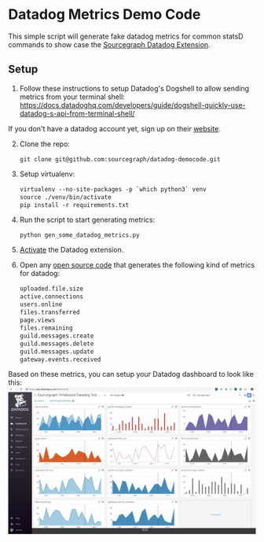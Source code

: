 # Datadog Metrics Demo Code

This simple script will generate fake datadog metrics for common statsD commands to show case the [Sourcegraph Datadog Extension](https://github.com/sourcegraph/sourcegraph-datadog-metrics).


## Setup

1. Follow these instructions to setup Datadog's Dogshell to allow sending metrics from your terminal shell:
https://docs.datadoghq.com/developers/guide/dogshell-quickly-use-datadog-s-api-from-terminal-shell/

If you don't have a datadog account yet, sign up on their [website](https://datadog.com).



2) Clone the repo:

    ```
    git clone git@github.com:sourcegraph/datadog-democode.git
    ```

3) Setup virtualenv:

    ```
    virtualenv --no-site-packages -p `which python3` venv
    source ./venv/bin/activate
    pip install -r requirements.txt
    ```

6) Run the script to start generating metrics:

    ```
    python gen_some_datadog_metrics.py
    ```

7) [Activate](https://sourcegraph.com/extensions/sourcegraph/datadog-metrics) the Datadog extension.

8) Open any [open source code](https://sourcegraph.com/github.com/sourcegraph/datadog-democode@master/-/blob/democode.py?diff=dcaaf3c8b0863a16f39c11aa69d27fd870654a34&utm_source=chrome-extension) that generates the following kind of metrics for datadog:
    ```
    uploaded.file.size
    active.connections
    users.online 
    files.transferred
    page.views
    files.remaining
    guild.messages.create
    guild.messages.delete
    guild.messages.update
    gateway.events.received
    ```

Based on these metrics, you can setup your Datadog dashboard to look like this:
![Dashboard example](dashboardexample.jpg)